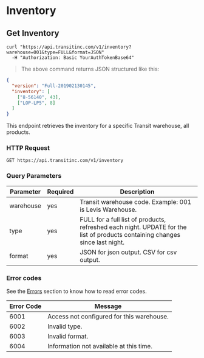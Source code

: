 # Inventory

## Get Inventory

```shell
curl "https://api.transitinc.com/v1/inventory?warehouse=001&type=FULL&format=JSON"
  -H "Authorization: Basic YourAuthTokenBase64"
```

> The above command returns JSON structured like this:

```json
{
  "version": "Full-201902130145",
  "inventory": [
    ["8-56140", 43],
    ["LOP-LP5", 8]
  ]
}
```

This endpoint retrieves the inventory for a specific Transit warehouse, all products.

### HTTP Request

`GET https://api.transitinc.com/v1/inventory`

### Query Parameters

Parameter | Required | Description
--------- | -------- | -----------
warehouse | yes | Transit warehouse code. Example: 001 is Levis Warehouse.
type | yes | FULL for a full list of products, refreshed each night. UPDATE for the list of products containing changes since last night.
format | yes | JSON for json output. CSV for csv output.

### Error codes

See the [Errors](#errors) section to know how to read error codes.

Error Code | Message
---------- | -------
6001 | Access not configured for this warehouse.
6002 | Invalid type.
6003 | Invalid format.
6004 | Information not available at this time.